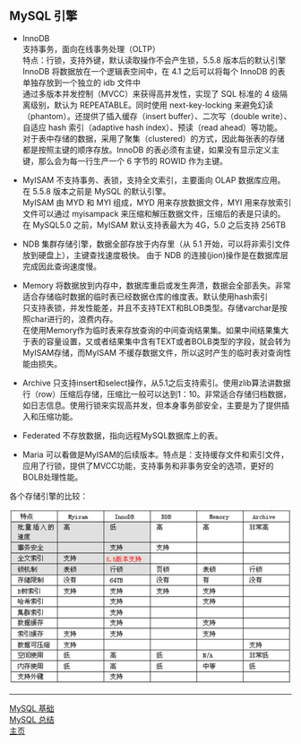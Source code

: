 ## MySQL 引擎

-   InnoDB  
     支持事务，面向在线事务处理（OLTP）  
     特点：行锁，支持外键，默认读取操作不会产生锁，5.5.8 版本后的默认引擎  
     InnoDB 将数据放在一个逻辑表空间中，在 4.1 之后可以将每个 InnoDB 的表单独存放到一个独立的 idb 文件中  
     通过多版本并发控制（MVCC）来获得高并发性，实现了 SQL 标准的 4 级隔离级别，默认为 REPEATABLE。同时使用 next-key-locking 来避免幻读（phantom）。还提供了插入缓存（insert buffer）、二次写（double write）、自适应 hash 索引（adaptive hash index）、预读（read ahead）等功能。  
     对于表中存储的数据，采用了聚集（clustered）的方式，因此每张表的存储都是按照主键的顺序存放。InnoDB 的表必须有主键，如果没有显示定义主键，那么会为每一行生产一个 6 字节的 ROWID 作为主键。

-   MyISAM
    不支持事务、表锁，支持全文索引，主要面向 OLAP 数据库应用。在 5.5.8 版本之前是 MySQL 的默认引擎。  
    MyISAM 由 MYD 和 MYI 组成，MYD 用来存放数据文件，MYI 用来存放索引文件可以通过 myisampack 来压缩和解压数据文件，压缩后的表是只读的。  
    在 MySQL5.0 之前，MyISAM 默认支持表最大为 4G，5.0 之后支持 256TB
-   NDB
    集群存储引擎，数据全部存放于内存里（从 5.1 开始，可以将非索引文件放到硬盘上），主键查找速度极快。
    由于 NDB 的连接(jion)操作是在数据库层完成因此查询速度慢。

- Memory
     将数据放到内存中，数据库重启或发生奔溃，数据会全部丢失。非常适合存储临时数据的临时表已经数据仓库的维度表。默认使用hash索引  
     只支持表锁，并发性能差，并且不支持TEXT和BLOB类型。存储varchar是按照char进行的，浪费内存。  
     在使用Memory作为临时表来存放查询的中间查询结果集。如果中间结果集大于表的容量设置，又或者结果集中含有TEXT或者BOLB类型的字段，就会转为MyISAM存储，而MyISAM 不缓存数据文件，所以这时产生的临时表对查询性能由损失。

- Archive
     只支持insert和select操作，从5.1之后支持索引。使用zlib算法讲数据行（row）压缩后存储，压缩比一般可以达到1：10。非常适合存储归档数据，如日志信息。使用行锁来实现高并发，但本身事务部安全，主要是为了提供插入和压缩功能。  

- Federated 
     不存放数据，指向远程MySQL数据库上的表。

- Maria
     可以看做是MyISAM的后续版本。特点是：支持缓存文件和索引文件，应用了行锁，提供了MVCC功能，支持事务和非事务安全的选项，更好的BOLB处理性能。  

各个存储引擎的比较：

![各个存储引擎的比较](./res/各个存储引擎的比较.png)

---

[MySQL 基础](./README.md)  
[MySQL 总结](../README.md)  
[主页](../../../)
